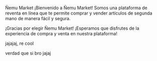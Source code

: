 Ñemu Market
¡Bienvenido a Ñemu Market! Somos una plataforma de reventa en línea que te permite comprar y vender artículos de segunda mano de manera fácil y segura.

¡Gracias por elegir Ñemu Market! ¡Esperamos que disfrutes de la experiencia de compra y venta en nuestra plataforma!


jajajaj, re cool

verdad que si bro jajaj

